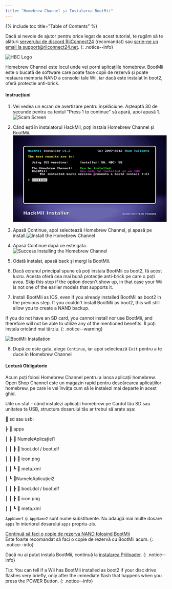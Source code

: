 ```yaml
---
title: "Homebrew Channel și Instalarea BootMii"
---
```


{% include toc title="Table of Contents" %}

Dacă ai nevoie de ajutor pentru orice legat de acest tutorial, te rugăm să te alături [serverului de discord RiiConnect24](https://discord.gg/rc24) (recomandat) sau [scrie-ne un email la support@riiconnect24.net](mailto:support@riiconnect24.net).
{: .notice--info}

![HBC Logo](/images/hbc.png)

Homebrew Channel este locul unde vei porni aplicațiile homebrew. BootMii este o bucată de software care poate face copii de rezervă și poate restaura memoria NAND a consolei tale Wii, iar dacă este instalat în boot2, oferă protecție anti-brick.

#### Instrucțiuni

1. Vei vedea un ecran de avertizare pentru înșelăciune. Așteaptă 30 de secunde pentru ca textul "Press 1 to continue" să apară, apoi apasă 1. ![Scam Screen](/images/Wii/ScamScreen.png)

2. Când ești în instalatorul HackMii, poți instala Homebrew Channel și BootMii.![Results](/images/Wii/Results.png)

3. Apasă Continue, apoi selectează Homebrew Channel, și apasă pe install.![Install the Homebrew Channel](/images/Wii/InstallHomebrewChannel.png)

4. Apasă Continue după ce este gata.![Success Installing the Homebrew Channel](/images/Wii/SuccessHBC.png)

5. Odată instalat, apasă back și mergi la BootMii.
6. Dacă ecranul principal spune că poți instala BootMii ca boot2, fă acest lucru. Acesta oferă cea mai bună protecție anti-brick pe care o poți avea. Skip this step if the option doesn't show up, in that case your Wii is not one of the earlier models that supports it.
7. Install BootMii as IOS, even if you already installed BootMii as boot2 in the previous step. If you couldn't install BootMii as boot2, this will still allow you to create a NAND backup.

If you do not have an SD card, you cannot install nor use BootMii, and therefore will not be able to utilize any of the mentioned benefits. Îl poți instala oricând mai târziu.
{: .notice--warning}

![BootMii Installation](/images/Wii/InstallBootMii.png)

8. După ce este gata, alege `Continue`, iar apoi selectează `Exit` pentru a te duce în Homebrew Channel

#### Lectură Obligatorie

Acum poți folosi Homebrew Channel pentru a lansa aplicații homebrew. Open Shop Channel este un magazin rapid pentru descărcarea aplicațiilor homebrew, pe care le vei învăța cum să le instalezi mai departe în acest ghid.

Uite un sfat - când instalezi aplicații homebrew pe Cardul tău SD sau unitatea ta USB, structura dosarului tău ar trebui să arate așa:

💾 sd sau usb:

┣ 📂 apps

┃ ┣ 📂 NumeleAplicației1

┃ ┃ ┣ 📄 boot.dol / boot.elf

┃ ┃ ┣ 📄 icon.png

┃ ┃ ┗ 📄 meta.xml

┃ ┗ 📂NumeleAplicației2

┃ ┃ ┣ 📄 boot.dol / boot.elf

┃ ┃ ┣ 📄 icon.png

┃ ┃ ┗ 📄 meta.xml

`AppName1` și `AppName2` sunt nume substituente. Nu adaugă mai multe dosare `apps` în interiorul dosarului `apps` propriu-zis.

[Continuă să faci o copie de rezerva NAND folosind BootMii](bootmii)<br> Este foarte recomandat să faci o copie de rezervă cu BootMii acum.
{: .notice--info}

Dacă nu ai putut instala BootMii, continuă la [instalarea Priiloader](priiloader).
{: .notice--info}

Tip: You can tell if a Wii has BootMii installed as boot2 if your disc drive flashes very briefly, only after the immediate flash that happens when you press the POWER Button.
{: .notice--info}
